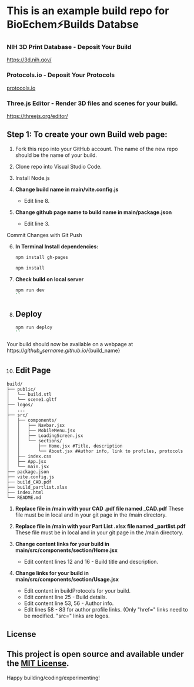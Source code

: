 # This is an example build repo for BioEchem⚡Builds Databse

### NIH 3D Print Database - Deposit Your Build
https://3d.nih.gov/<build>
### Protocols.io - Deposit Your Protocols
[protocols.io ](https://www.protocols.io/)
### Three.js Editor - Render 3D files and scenes for your build.
https://threejs.org/editor/ 


## Step 1: To create your own Build web page:

1. Fork this repo into your GitHub account. The name of the new repo should be the name of your build.
2. Clone repo into Visual Studio Code.
3. Install Node.js

4. **Change build name in main/vite.config.js**
   - Edit line 8.

5. **Change github page name to build name in main/package.json**
   - Edit line 3.

Commit Changes with Git Push


6. **In Terminal Install dependencies:**
   
      ```bash
   npm install gh-pages
   ```

   ```bash
   npm install
   ```

8. **Check build on local server**

   ```bash
   npm run dev
   ``

9. ## Deploy
    
   ```bash
   npm run deploy
   ``

Your build should now be available on a webpage at https://${github_username}.github.io/${build_name}

10. ## Edit Page

```
build/
├── public/
│   └── build.stl
│   └── scene1.gltf
├── logos/
│   ...
├── src/
│   ├── components/
│   │   ├── Navbar.jsx
│   │   ├── MobileMenu.jsx
│   │   ├── LoadingScreen.jsx
│   │   └── sections/
│   │       ├── Home.jsx #Title, description
│   │       └── About.jsx #Author info, link to profiles, protocols
│   ├── index.css          
│   ├── App.jsx
│   └── main.jsx
├── package.json
├── vite.config.js
├── build_CAD.pdf
├── build_partlist.xlsx
├── index.html
└── README.md
```
1. **Replace file in /main with your CAD .pdf file named <build>_CAD.pdf**
   These file must be in local and in your git page in the /main directory.

3. **Replace file in /main with your Part List .xlsx file named <build>_partlist.pdf**
   These file must be in local and in your git page in the /main directory.

5. **Change content links for your build in main/src/components/section/Home.jsx**
   - Edit content lines 12 and 16 - Build title and description.

6. **Change links for your build in main/src/components/section/Usage.jsx**
   - Edit content in buildProtocols for your build.
   - Edit content line 25 - Build details.
   - Edit content line 53, 56 - Author info.
   - Edit lines 58 - 83 for author profile links. (Only "href=" links need to be modified. "src=" links are logos.

## License

This project is open source and available under the [MIT License](LICENSE).
---

Happy building/coding/experimenting!
